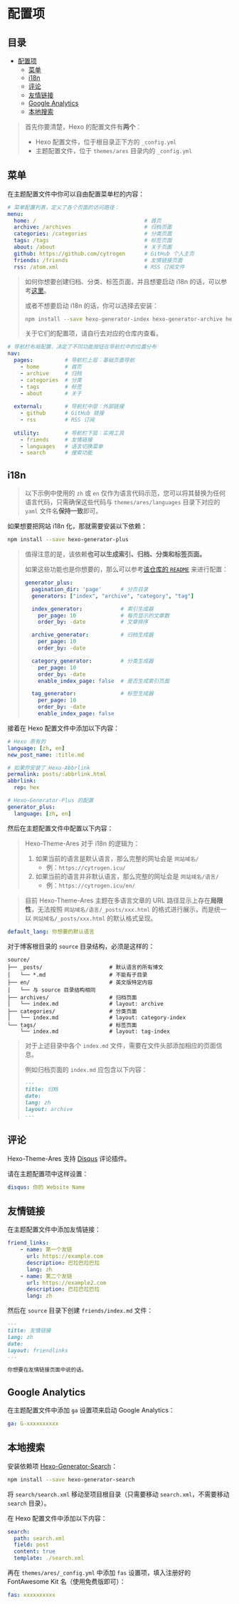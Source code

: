 # 配置项

## 目录 <!-- omit in toc -->

- [配置项](#配置项)
  - [菜单](#菜单)
  - [i18n](#i18n)
  - [评论](#评论)
  - [友情链接](#友情链接)
  - [Google Analytics](#google-analytics)
  - [本地搜索](#本地搜索)

> 首先你要清楚，Hexo 的配置文件有**两个**：
> 
> - Hexo 配置文件，位于根目录正下方的 `_config.yml`
> - 主题配置文件，位于 `themes/ares` 目录内的 `_config.yml`

## 菜单

在主题配置文件中你可以自由配置菜单栏的内容：

```yaml
# 菜单配置列表，定义了各个页面的访问路径：
menu:
  home: /                                  # 首页
  archive: /archives                       # 归档页面
  categories: /categories                  # 分类页面
  tags: /tags                              # 标签页面
  about: /about                            # 关于页面
  github: https://github.com/cytrogen      # GitHub 个人主页
  friends: /friends                        # 友情链接页面
  rss: /atom.xml                           # RSS 订阅文件
```

> 如何你想要创建归档、分类、标签页面，并且想要启动 i18n 的话，可以参考[这里](#i18n)。
>
> 或者不想要启动 i18n 的话，你可以选择去安装：
>
> ```bash
> npm install --save hexo-generator-index hexo-generator-archive hexo-generator-category hexo-generator-tag
> ```
>
> 关于它们的配置项，请自行去对应的仓库内查看。

```yaml
# 导航栏布局配置，决定了不同功能按钮在导航栏中的位置分布
nav:
  pages:          # 导航栏上层：基础页面导航
    - home        # 首页
    - archive     # 归档
    - categories  # 分类
    - tags        # 标签
    - about       # 关于
  
  external:       # 导航栏中层：外部链接
    - github      # GitHub 链接
    - rss         # RSS 订阅
  
  utility:        # 导航栏下层：实用工具
    - friends     # 友情链接
    - languages   # 语言切换菜单
    - search      # 搜索功能
```

## i18n

> 以下示例中使用的 `zh` 或 `en` 仅作为语言代码示范，您可以将其替换为任何语言代码，只需确保这些代码与 `themes/ares/languages` 目录下对应的 `yaml` 文件名**保持一致**即可。

如果想要把网站 i18n 化，那就需要安装以下依赖：

```bash
npm install --save hexo-generator-plus
```

> 值得注意的是，该依赖**也可以生成索引、归档、分类和标签页面。**
>
> 如果这些功能也是你想要的，那么可以参考[该仓库的 `README`](https://github.com/kiwirafe/hexo-generator-plus) 来进行配置：
>
> ```yaml
> generator_plus:
>   pagination_dir: 'page'      # 分页目录
>   generators: ["index", "archive", "category", "tag"]
>
>   index_generator:            # 索引生成器
>     per_page: 10              # 每页显示的文章数
>     order_by: -date           # 文章排序
>
>   archive_generator:          # 归档生成器
>     per_page: 10
>     order_by: -date
>
>   category_generator:         # 分类生成器
>     per_page: 10
>     order_by: -date
>     enable_index_page: false  # 是否生成索引页面
>
>   tag_generator:              # 标签生成器
>     per_page: 10
>     order_by: -date
>     enable_index_page: false
> ```

接着在 Hexo 配置文件中添加以下内容：

```yaml
# Hexo 原有的
language: [zh, en]
new_post_name: :title.md

# 如果你安装了 Hexo-Abbrlink
permalink: posts/:abbrlink.html
abbrlink:
  rep: hex

# Hexo-Generator-Plus 的配置
generator_plus:
  language: [zh, en]
```

然后在主题配置文件中配置以下内容：

> Hexo-Theme-Ares 对于 i18n 的逻辑为：
>
> 1. 如果当前的语言是默认语言，那么完整的网址会是 `网站域名/`
>    - 例：`https://cytrogen.icu/`
> 2. 如果当前的语言并非默认语言，那么完整的网址会是 `网站域名/语言/`
>    - 例：`https://cytrogen.icu/en/`

> 目前 Hexo-Theme-Ares 主题在多语言文章的 URL 路径显示上存在**局限性**，无法按照 `网站域名/语言/_posts/xxx.html` 的格式进行展示，而是统一以 `网站域名/_posts/xxx.html` 的默认格式呈现。

```yaml
default_lang: 你想要的默认语言
```

对于博客根目录的 `source` 目录结构，必须是这样的：

```
source/
├── _posts/                     # 默认语言的所有博文
│   └── *.md                    # 不能有子目录
├── en/                         # 英文版特定内容
│   └── 与 source 目录结构相同
├── archives/                   # 归档页面
│   └── index.md                # layout: archive
├── categories/                 # 分类页面
│   └── index.md                # layout: category-index
└── tags/                       # 标签页面
    └── index.md                # layout: tag-index
```

> 对于上述目录中各个 `index.md` 文件，需要在文件头部添加相应的页面信息。
> 
> 例如归档页面的 `index.md` 应包含以下内容：
>
> ```markdown
> ---
> title: 归档
> date:
> lang: zh
> layout: archive
> ---
> ```

## 评论

Hexo-Theme-Ares 支持 [Disqus](https://disqus.com/) 评论插件。

请在主题配置项中这样设置：

```yaml
disqus: 你的 Website Name
```

## 友情链接

在主题配置文件中添加友情链接：

```yaml
friend_links:
    - name: 第一个友链
      url: https://example.com
      description: 巴拉巴拉巴拉
      lang: zh
    - name: 第二个友链
      url: https://example2.com
      description: 巴拉巴拉巴拉
      lang: zh
```

然后在 `source` 目录下创建 `friends/index.md` 文件：

```markdown
---
title: 友情链接
lang: zh
date:
layout: friendlinks
---

你想要在友情链接页面中说的话。
```

## Google Analytics

在主题配置文件中添加 `ga` 设置项来启动 Google Analytics：

```yaml
ga: G-xxxxxxxxxx
```

## 本地搜索

安装依赖项 [Hexo-Generator-Search](https://github.com/wzpan/hexo-generator-search)：

```bash
npm install --save hexo-generator-search
```

将 `search/search.xml` 移动至项目根目录（只需要移动 `search.xml`，不需要移动 `search` 目录）。

在 Hexo 配置文件中添加以下内容：

```yaml
search:
  path: search.xml
  field: post
  content: true
  template: ./search.xml
```

再在 `themes/ares/_config.yml` 中添加 `fas` 设置项，填入注册好的 FontAwesome Kit 名（使用免费版即可）：

```yaml
fas: xxxxxxxxxx
```
